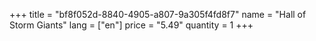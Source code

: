 +++
title = "bf8f052d-8840-4905-a807-9a305f4fd8f7"
name = "Hall of Storm Giants"
lang = ["en"]
price = "5.49"
quantity = 1
+++
